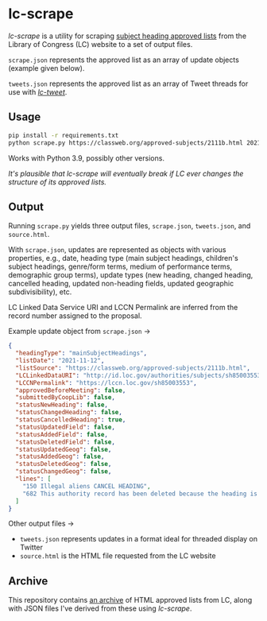 # lc-scrape

*lc-scrape* is a utility for scraping [subject heading approved lists](https://classweb.org/approved-subjects/) from the Library of Congress (LC) website to a set of output files.

`scrape.json` represents the approved list as an array of update objects (example given below).

`tweets.json` represents the approved list as an array of Tweet threads for use with [*lc-tweet*](https://github.com/joeptacek/lc-tweet).

## Usage

```bash
pip install -r requirements.txt
python scrape.py https://classweb.org/approved-subjects/2111b.html 2021-11-12
```

Works with Python 3.9, possibly other versions.

*It's plausible that lc-scrape will eventually break if LC ever changes the structure of its approved lists.*

## Output

Running `scrape.py` yields three output files, `scrape.json`, `tweets.json`, and `source.html`.

With `scrape.json`, updates are represented as objects with various properties, e.g., date, heading type (main subject headings, children's subject headings, genre/form terms, medium of performance terms, demographic group terms), update types (new heading, changed heading, cancelled heading, updated non-heading fields, updated geographic subdivisibility), etc.

LC Linked Data Service URI and LCCN Permalink are inferred from the record number assigned to the proposal.

Example update object from `scrape.json` →

```json
{
  "headingType": "mainSubjectHeadings",
  "listDate": "2021-11-12",
  "listSource": "https://classweb.org/approved-subjects/2111b.html",
  "LCLinkedDataURI": "http://id.loc.gov/authorities/subjects/sh85003553",
  "LCCNPermalink": "https://lccn.loc.gov/sh85003553",
  "approvedBeforeMeeting": false,
  "submittedByCoopLib": false,
  "statusNewHeading": false,
  "statusChangedHeading": false,
  "statusCancelledHeading": true,
  "statusUpdatedField": false,
  "statusAddedField": false,
  "statusDeletedField": false,
  "statusUpdatedGeog": false,
  "statusAddedGeog": false,
  "statusDeletedGeog": false,
  "statusChangedGeog": false,
  "lines": [
    "150 Illegal aliens CANCEL HEADING",
    "682 This authority record has been deleted because the heading is covered by the subject headings Noncitizens (DLC)sh 85003545 and Illegal immigration (DLC)sh2016000739"
  ]
}
```

Other output files →
* `tweets.json` represents updates in a format ideal for threaded display on Twitter
* `source.html` is the HTML file requested from the LC website

## Archive

This repository contains [an archive](https://github.com/joeptacek/lc-scrape/tree/master/archive) of HTML approved lists from LC, along with JSON files I've derived from these using *lc-scrape*.
